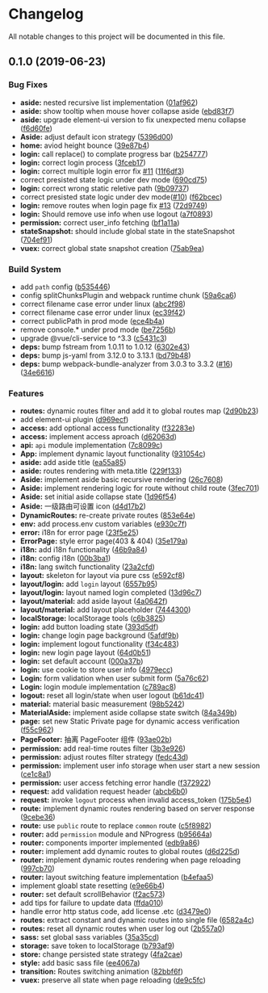 # Changelog

All notable changes to this project will be documented in this file.

## 0.1.0 (2019-06-23)


### Bug Fixes

* **aside:** nested recursive list implementation ([01af962](https://github.com/lbwa/adminize-template/commit/01af962))
* **aside:** show tooltip when mouse hover collapse aside ([ebd83f7](https://github.com/lbwa/adminize-template/commit/ebd83f7))
* **aside:** upgrade element-ui version to fix unexpected menu collapse ([f6d60fe](https://github.com/lbwa/adminize-template/commit/f6d60fe))
* **Aside:** adjust default icon strategy ([5396d00](https://github.com/lbwa/adminize-template/commit/5396d00))
* **home:** aviod height bounce ([39e87b4](https://github.com/lbwa/adminize-template/commit/39e87b4))
* **login:** call replace() to complate progress bar ([b254777](https://github.com/lbwa/adminize-template/commit/b254777))
* **login:** correct login process ([3fceb17](https://github.com/lbwa/adminize-template/commit/3fceb17))
* **login:** correct multiple login error fix [#11](https://github.com/lbwa/adminize-template/issues/11) ([11f6df3](https://github.com/lbwa/adminize-template/commit/11f6df3))
* correct presisted state logic under dev mode ([690cd75](https://github.com/lbwa/adminize-template/commit/690cd75))
* **login:** correct wrong static reletive path ([9b09737](https://github.com/lbwa/adminize-template/commit/9b09737))
* correct presisted state logic under dev mode([#10](https://github.com/lbwa/adminize-template/issues/10)) ([f62bcec](https://github.com/lbwa/adminize-template/commit/f62bcec))
* **login:** remove routes when login page fix [#13](https://github.com/lbwa/adminize-template/issues/13) ([72d9749](https://github.com/lbwa/adminize-template/commit/72d9749))
* **login:** Should remove use info when use logout ([a7f0893](https://github.com/lbwa/adminize-template/commit/a7f0893))
* **permission:** correct user_info fetching ([bf1a11a](https://github.com/lbwa/adminize-template/commit/bf1a11a))
* **stateSnapshot:** should include global state in the stateSnapshot ([704ef91](https://github.com/lbwa/adminize-template/commit/704ef91))
* **vuex:** correct global state snapshot creation ([75ab9ea](https://github.com/lbwa/adminize-template/commit/75ab9ea))


### Build System

* add `path` config ([b535446](https://github.com/lbwa/adminize-template/commit/b535446))
* config splitChunksPlugin and webpack runtime chunk ([59a6ca6](https://github.com/lbwa/adminize-template/commit/59a6ca6))
* correct filename case error under linux ([abc2f98](https://github.com/lbwa/adminize-template/commit/abc2f98))
* correct filename case error under linux ([ec39f42](https://github.com/lbwa/adminize-template/commit/ec39f42))
* correct publicPath in prod mode ([ece4b4a](https://github.com/lbwa/adminize-template/commit/ece4b4a))
* remove console.* under prod mode ([be7256b](https://github.com/lbwa/adminize-template/commit/be7256b))
* upgrade @vue/cli-service to ^3.3 ([c5431c3](https://github.com/lbwa/adminize-template/commit/c5431c3))
* **deps:** bump fstream from 1.0.11 to 1.0.12 ([6302e43](https://github.com/lbwa/adminize-template/commit/6302e43))
* **deps:** bump js-yaml from 3.12.0 to 3.13.1 ([bd79b48](https://github.com/lbwa/adminize-template/commit/bd79b48))
* **deps:** bump webpack-bundle-analyzer from 3.0.3 to 3.3.2 ([#16](https://github.com/lbwa/adminize-template/issues/16)) ([34e6616](https://github.com/lbwa/adminize-template/commit/34e6616))


### Features

* **routes:** dynamic routes filter and add it to global routes map ([2d90b23](https://github.com/lbwa/adminize-template/commit/2d90b23))
* add element-ui plugin ([d969ecf](https://github.com/lbwa/adminize-template/commit/d969ecf))
* **access:** add optional access functionality ([f32283e](https://github.com/lbwa/adminize-template/commit/f32283e))
* **access:** implement access aproach ([d62063d](https://github.com/lbwa/adminize-template/commit/d62063d))
* **api:** `api` module implementation ([7c8099c](https://github.com/lbwa/adminize-template/commit/7c8099c))
* **App:** implement dynamic layout functionality ([931054c](https://github.com/lbwa/adminize-template/commit/931054c))
* **aside:** add aside title ([ea55a85](https://github.com/lbwa/adminize-template/commit/ea55a85))
* **aside:** routes rendering with meta.title ([229f133](https://github.com/lbwa/adminize-template/commit/229f133))
* **Aside:** implement aside basic recursive rendering ([26c7608](https://github.com/lbwa/adminize-template/commit/26c7608))
* **Aside:** implement rendering logic for route without child route ([3fec701](https://github.com/lbwa/adminize-template/commit/3fec701))
* **Aside:** set initial aside collapse state ([1d96f54](https://github.com/lbwa/adminize-template/commit/1d96f54))
* **Aside:** 一级路由可设置 icon ([d4d17b2](https://github.com/lbwa/adminize-template/commit/d4d17b2))
* **DynamicRoutes:** re-create private routes ([853e64e](https://github.com/lbwa/adminize-template/commit/853e64e))
* **env:** add process.env custom variables ([e930c7f](https://github.com/lbwa/adminize-template/commit/e930c7f))
* **error:** i18n for error page ([23f5e25](https://github.com/lbwa/adminize-template/commit/23f5e25))
* **ErrorPage:** style error page(403 & 404) ([35e179a](https://github.com/lbwa/adminize-template/commit/35e179a))
* **i18n:** add i18n functionality ([46b9a84](https://github.com/lbwa/adminize-template/commit/46b9a84))
* **i18n:** config i18n ([00b3ba1](https://github.com/lbwa/adminize-template/commit/00b3ba1))
* **i18n:** lang switch functionality ([23a2cfd](https://github.com/lbwa/adminize-template/commit/23a2cfd))
* **layout:** skeleton for layout via pure css ([e592cf8](https://github.com/lbwa/adminize-template/commit/e592cf8))
* **layout/login:** add `login` layout ([6557b95](https://github.com/lbwa/adminize-template/commit/6557b95))
* **layout/login:** layout named login completed ([13d96c7](https://github.com/lbwa/adminize-template/commit/13d96c7))
* **layout/material:** add aside layout ([4a0642f](https://github.com/lbwa/adminize-template/commit/4a0642f))
* **layout/material:** add layout placeholder ([7444300](https://github.com/lbwa/adminize-template/commit/7444300))
* **localStorage:** localStorage tools ([c6b3825](https://github.com/lbwa/adminize-template/commit/c6b3825))
* **login:**  add button loading state ([393d5df](https://github.com/lbwa/adminize-template/commit/393d5df))
* **login:** change login page background ([5afdf9b](https://github.com/lbwa/adminize-template/commit/5afdf9b))
* **login:** implement logout functionality ([f34c483](https://github.com/lbwa/adminize-template/commit/f34c483))
* **login:** new login page layout ([64d0b51](https://github.com/lbwa/adminize-template/commit/64d0b51))
* **login:** set default account ([000a37b](https://github.com/lbwa/adminize-template/commit/000a37b))
* **login:** use cookie to store user info ([4979ecc](https://github.com/lbwa/adminize-template/commit/4979ecc))
* **Login:** form validation when user submit form ([5a76c62](https://github.com/lbwa/adminize-template/commit/5a76c62))
* **Login:** login module implementation ([c789ac8](https://github.com/lbwa/adminize-template/commit/c789ac8))
* **logout:** reset all login/state when user logout ([b61dc41](https://github.com/lbwa/adminize-template/commit/b61dc41))
* **material:** material basic measurement ([98b5242](https://github.com/lbwa/adminize-template/commit/98b5242))
* **MaterialAside:**  implement aside collapse state switch ([84a349b](https://github.com/lbwa/adminize-template/commit/84a349b))
* **page:** set new Static Private page for dynamic access verification ([f55c962](https://github.com/lbwa/adminize-template/commit/f55c962))
* **PageFooter:** 抽离 PageFooter 组件 ([93ae02b](https://github.com/lbwa/adminize-template/commit/93ae02b))
* **permission:** add real-time routes filter ([3b3e926](https://github.com/lbwa/adminize-template/commit/3b3e926))
* **permission:** adjust routes filter strategy ([fedc43d](https://github.com/lbwa/adminize-template/commit/fedc43d))
* **permission:** implement user info storage when user start a new session ([ce1c8a1](https://github.com/lbwa/adminize-template/commit/ce1c8a1))
* **permission:** user access fetching error handle ([f372922](https://github.com/lbwa/adminize-template/commit/f372922))
* **request:** add validation request header ([abcb6b0](https://github.com/lbwa/adminize-template/commit/abcb6b0))
* **request:** invoke `logout` process when invalid access_token ([175b5e4](https://github.com/lbwa/adminize-template/commit/175b5e4))
* **route:** implement dynamic routes rendering based on server response ([9cebe36](https://github.com/lbwa/adminize-template/commit/9cebe36))
* **route:** use `public` route to replace `common` route ([c5f8982](https://github.com/lbwa/adminize-template/commit/c5f8982))
* **router:**  add `permission` module and NProgress ([b95664a](https://github.com/lbwa/adminize-template/commit/b95664a))
* **router:** components importer implemented ([edb9a86](https://github.com/lbwa/adminize-template/commit/edb9a86))
* **router:** implement add dynamic routes to global routes ([d6d225d](https://github.com/lbwa/adminize-template/commit/d6d225d))
* **router:** implement dynamic routes rendering when page reloading ([997cb70](https://github.com/lbwa/adminize-template/commit/997cb70))
* **router:** layout switching feature implementation ([b4efaa5](https://github.com/lbwa/adminize-template/commit/b4efaa5))
* implement gloabl state resetting ([e9e66b4](https://github.com/lbwa/adminize-template/commit/e9e66b4))
* **router:** set default scrollBehavior ([f2ac573](https://github.com/lbwa/adminize-template/commit/f2ac573))
* add tips for failure to update data ([ffda010](https://github.com/lbwa/adminize-template/commit/ffda010))
* handle error http status code, add license .etc ([d3479e0](https://github.com/lbwa/adminize-template/commit/d3479e0))
* **routes:** extract constant and dynamic routes into single file ([6582a4c](https://github.com/lbwa/adminize-template/commit/6582a4c))
* **routes:** reset all dynamic routes when user log out ([2b557a0](https://github.com/lbwa/adminize-template/commit/2b557a0))
* **sass:** set global sass variables ([35a35cd](https://github.com/lbwa/adminize-template/commit/35a35cd))
* **storage:** save token to localStorage ([b793af9](https://github.com/lbwa/adminize-template/commit/b793af9))
* **store:** change persisted state strategy ([4fa2cae](https://github.com/lbwa/adminize-template/commit/4fa2cae))
* **style:** add basic sass file ([ee4067a](https://github.com/lbwa/adminize-template/commit/ee4067a))
* **transition:** Routes switching animation ([82bbf6f](https://github.com/lbwa/adminize-template/commit/82bbf6f))
* **vuex:** preserve all state when page reloading ([de9c5fc](https://github.com/lbwa/adminize-template/commit/de9c5fc))
